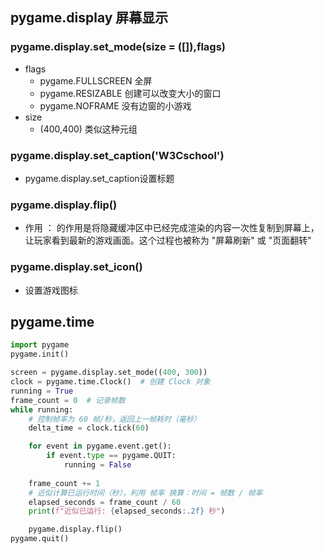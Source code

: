 
## pygame.display 屏幕显示

### pygame.display.set_mode(size = ([]),flags)

- flags
  - pygame.FULLSCREEN   全屏
  - pygame.RESIZABLE    创建可以改变大小的窗口
  - pygame.NOFRAME      没有边窗的小游戏
- size
  - (400,400) 类似这种元组

### pygame.display.set_caption('W3Cschool')

- pygame.display.set_caption设置标题


### pygame.display.flip() 

- 作用 ： 的作用是将隐藏缓冲区中已经完成渲染的内容一次性复制到屏幕上，让玩家看到最新的游戏画面。这个过程也被称为 "屏幕刷新" 或 "页面翻转"

### pygame.display.set_icon()

- 设置游戏图标

## pygame.time
```python
import pygame
pygame.init()

screen = pygame.display.set_mode((400, 300))
clock = pygame.time.Clock()  # 创建 Clock 对象
running = True
frame_count = 0  # 记录帧数
while running:
    # 控制帧率为 60 帧/秒，返回上一帧耗时（毫秒）
    delta_time = clock.tick(60)  

    for event in pygame.event.get():
        if event.type == pygame.QUIT:
            running = False
    
    frame_count += 1
    # 近似计算已运行时间（秒），利用 帧率 换算：时间 = 帧数 / 帧率
    elapsed_seconds = frame_count / 60  
    print(f"近似已运行: {elapsed_seconds:.2f} 秒")

    pygame.display.flip()
pygame.quit()
```

